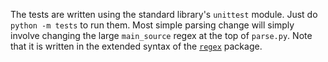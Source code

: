 The tests are written using the standard library's `unittest` module. Just do `python -m tests` to run them.
Most simple parsing change will simply involve changing the large `main_source` regex at the top of `parse.py`.
Note that it is written in the extended syntax of the [`regex`](https://pypi.org/project/regex/) package.
